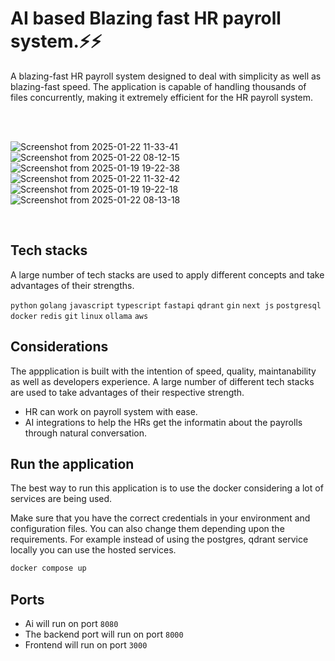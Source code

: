 # AI based Blazing fast HR payroll system.⚡⚡

A blazing-fast HR payroll system designed to deal with simplicity as well as blazing-fast speed. The application is capable of handling thousands of files concurrently, making it extremely efficient for the HR payroll system.

<br/>
<br/>

![Screenshot from 2025-01-22 11-33-41](https://github.com/user-attachments/assets/d1aaaea6-1a1f-405e-9adb-86876c90b2ea)
![Screenshot from 2025-01-22 08-12-15](https://github.com/user-attachments/assets/4bc4a1ec-7bc0-474b-8da0-d8e5639ed948)
![Screenshot from 2025-01-19 19-22-38](https://github.com/user-attachments/assets/5f7c2f77-734f-438e-a104-cdfff66f36a2)
![Screenshot from 2025-01-22 11-32-42](https://github.com/user-attachments/assets/2254c67c-b5e7-44da-ba28-fcb8de4becb7)
![Screenshot from 2025-01-19 19-22-18](https://github.com/user-attachments/assets/eddea66f-33b5-4000-815b-9a3bc50221cf)
![Screenshot from 2025-01-22 08-13-18](https://github.com/user-attachments/assets/cc5c0b41-b19b-480f-bfde-3522621cc3a3)

<br/>

## Tech stacks

A large number of tech stacks are used to apply different concepts and take advantages of their strengths.

`python` `golang` `javascript` `typescript` `fastapi` `qdrant` `gin` `next js` `postgresql` `docker` `redis` `git` `linux` `ollama` `aws`

## Considerations

The appplication is built with the intention of speed, quality, maintanability as well as developers experience. A large number of different tech stacks are used to take advantages of their respective strength.

- HR can work on payroll system with ease.
- AI integrations to help the HRs get the informatin about the payrolls through natural conversation.

## Run the application

The best way to run this application is to use the docker considering a lot of services are being used.

Make sure that you have the correct credentials in your environment and configuration files. You can also change them depending upon the requirements. For example instead of using the postgres, qdrant service locally you can use the hosted services.

```bash
docker compose up
```

## Ports

- Ai will run on port `8080`
- The backend port will run on port `8000`
- Frontend will run on port `3000`
